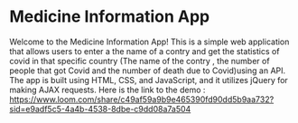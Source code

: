 # Medicine Information App

Welcome to the Medicine Information App! This is a simple web application that allows users to enter a the name of a contry and get the statistics of covid in that specific country (The name of the contry , the number of people that got Covid and the number of death due to Covid)using an API. The app is built using HTML, CSS, and JavaScript, and it utilizes jQuery for making AJAX requests.
Here is the link to the demo : https://www.loom.com/share/c49af59a9b9e465390fd90dd5b9aa732?sid=e9adf5c5-4a4b-4538-8dbe-c9dd08a7a504